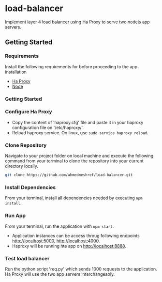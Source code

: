 # load-balancer
Implement layer 4 load balancer using Ha Proxy to serve two nodejs app servers.

## Getting Started 

### Requirements 

Install the following requirements for before proceeding to the app installation
- [Ha Proxy]("https://access.redhat.com/documentation/en-us/red_hat_enterprise_linux/7/html/load_balancer_administration/install_haproxy_example1") 
- [Node](https://nodejs.org/en/download/)

### Getting Started

### Configure Ha Proxy 

- Copy the content of 'haproxy.cfg' file and paste it in your haproxy configuration file on '/etc/haproxy/'. 
- Reload haproxy service. On linux, use ```sudo service haproxy reload```.

### Clone Repository

Navigate to your project folder on local machine and execute the following command from your terminal to clone the repository into your current directory locally.

```bash
git clone https://github.com/ahmedmeshref/load-balancer.git
```

### Install Dependencies

From your terminal, install all dependencies needed by executing ```npm install```.

### Run App 

From your terminal, run the application with ```npm start```.
- Application instances can be access throug following endpoints [http://localhost:5000](http://localhost:5000), [http://localhost:4000](http://localhost:4000).
- Haproxy will be running hte app on [http://localhost:8888](http://localhost:8888).

### Test load balancer 

Run the python script 'req.py' which sends 1000 requests to the application. Ha Proxy will use the two app servers interchangeably.

